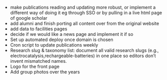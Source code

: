 - make publications reading and updating more robust, or implement a different way of doing it eg through SSO or by pulling in a live html page of google scholar
- add alumni and finish porting all content over from the original website
- add data to facilities pages
- decide if we would like a news page and implement it if so
- Set up automated deploy once domain is chosen
- Cron script to update publications weekly
- Research slug & taxonomy list: document all valid research slugs (e.g., electrocatalysis,rechargeable-batteries) in one place so editors don’t invent mismatched names.
- Logo for the front page
- Add group photos over the years